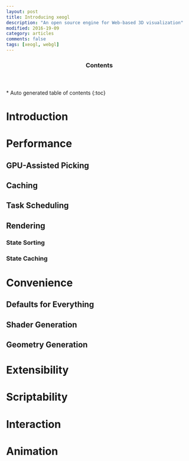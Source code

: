 ```yaml
---
layout: post
title: Introducing xeogl
description: "An open source engine for Web-based 3D visualization"
modified: 2016-19-09
category: articles
comments: false
tags: [xeogl, webgl]
---
```


<section id="table-of-contents" class="toc">
  <header>
    <h3>Contents</h3>
  </header>
<div id="drawer" markdown="1">
*  Auto generated table of contents
{:toc}
</div>
</section><!-- /#table-of-contents -->

# Introduction

# Performance

## GPU-Assisted Picking

## Caching

## Task Scheduling

## Rendering

### State Sorting

### State Caching

# Convenience

## Defaults for Everything

## Shader Generation

## Geometry Generation

# Extensibility

# Scriptability

# Interaction

# Animation
